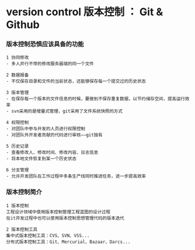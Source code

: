 # version control 版本控制 ： Git & Github

### 版本控制恐惧应该具备的功能

    1 协同修改
    - 多人并行不悖的修改服务器端的同一个文件
    
    2 数据报备
    - 不仅保存目录和文件的当前状态，还能够保存每一个提交过的历史状态
    
    3 版本管理
    - 在保存每一个版本的文件信息的时候，要做到不保存重复数据，以节约储存空间，提高运行效率
    - svn采用的是增量式管理，git采用了文件系统快照的方式
    
    4 权限控制
    - 对团队中参与开发的人员进行权限控制
    - 对团队外开发者贡献的代码进行审核——git独有
    
    5 历史记录
    - 查看修改人、修改时间、修改内容、日志信息
    - 将本地文件恢复到某一个历史状态    
    
    6 分支管理
    - 允许开发团队在工作过程中多条生产线同时推进任务，进一步提高效率
  
### 版本控制简介

    1 版本控制
    工程设计领域中使用版本控制管理工程蓝图的设计过程
    在it开发过程中也可以使用版本控制思想管理代码的版本迭代
    
    2 版本控制工具
    集中式版本控制工具：CVS、SVN、VSS...
    分布式版本控制工具：Git、Mercurial、Bazaar、Darcs...
    

    
    
    

